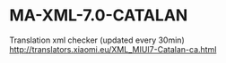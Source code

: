 # MA-XML-7.0-CATALAN

Translation xml checker (updated every 30min)
http://translators.xiaomi.eu/XML_MIUI7-Catalan-ca.html
